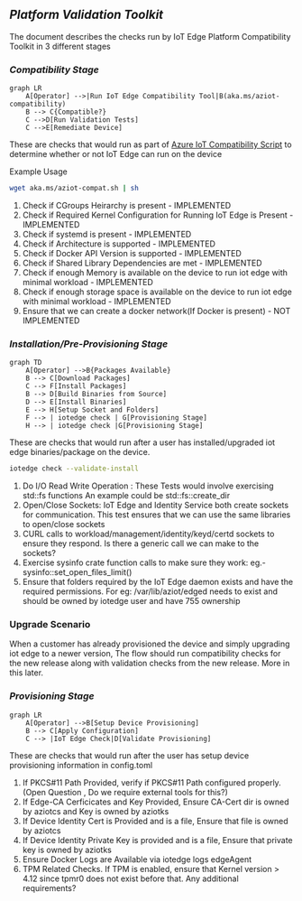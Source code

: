 ## *Platform Validation Toolkit*

The document describes the checks run by IoT Edge Platform Compatibility Toolkit in 3 different stages

### *Compatibility Stage*

```mermaid
graph LR
    A[Operator] -->|Run IoT Edge Compatibility Tool|B(aka.ms/aziot-compatibility)
    B --> C{Compatible?}
    C -->D[Run Validation Tests]
    C -->E[Remediate Device]
```

These are checks that would run as part of [Azure IoT Compatibility Script](platform-validation/scripts/aziot-compatibility.sh) to determine whether or not IoT Edge can run on the device

Example Usage
```sh
wget aka.ms/aziot-compat.sh | sh
```
1. Check if CGroups Heirarchy is present - IMPLEMENTED
2. Check if Required Kernel Configuration for Running IoT Edge is Present - IMPLEMENTED
3. Check if systemd is present - IMPLEMENTED
4. Check if Architecture is supported - IMPLEMENTED
5. Check if Docker API Version is supported - IMPLEMENTED
6. Check if Shared Library Dependencies are met - IMPLEMENTED
7. Check if enough Memory is available on the device to run iot edge with minimal workload - IMPLEMENTED
8. Check if enough storage space is available on the device to run iot edge with minimal workload - IMPLEMENTED
9. Ensure that we can create a docker network(If Docker is present) - NOT IMPLEMENTED

### *Installation/Pre-Provisioning Stage*

```mermaid
graph TD
    A[Operator] -->B{Packages Available}
    B --> C[Download Packages]
    C --> F[Install Packages]
    B --> D[Build Binaries from Source]
    D --> E[Install Binaries]
    E --> H[Setup Socket and Folders]
    F --> | iotedge check | G[Provisioning Stage]
    H --> | iotedge check |G[Provisioning Stage]
```

These are checks that would run after a user has installed/upgraded iot edge binaries/package on the device. 


```sh
iotedge check --validate-install
```

1. Do I/O Read Write Operation : These Tests would involve exercising std::fs functions
An example could be std::fs::create_dir
2. Open/Close Sockets: IoT Edge and Identity Service both create sockets for communication. This test ensures that we can use the same libraries to open/close sockets
3. CURL calls to workload/management/identity/keyd/certd sockets to ensure they respond. Is there a generic call we can make to the sockets?
4. Exercise sysinfo crate function calls to make sure they work: eg.- sysinfo::set_open_files_limit()
5. Ensure that folders required by the IoT Edge daemon exists and have the required permissions. For eg: /var/lib/aziot/edged needs to exist and should be owned by iotedge user and have 755 ownership



### Upgrade Scenario
When a customer has already provisioned the device and simply upgrading iot edge to a newer version, The flow should run compatibility checks for the new release along with validation checks from the new release. More in this later.

### *Provisioning Stage*

```mermaid
graph LR
    A[Operator] -->B[Setup Device Provisioning]
    B --> C[Apply Configuration]
    C --> |IoT Edge Check|D[Validate Provisioning] 
```   
These are checks that would run after the user has setup device provisioning information in config.toml 

1. If PKCS#11 Path Provided, verify if PKCS#11 Path configured properly.(Open Question , Do we require external tools for this?)
2. If Edge-CA Cerficicates and Key Provided, Ensure CA-Cert dir is owned by aziotcs and Key is owned by aziotks
3. If Device Identity Cert is Provided and is a file, Ensure that file is owned by aziotcs
4. If Device Identity Private Key is provided and is a file, Ensure that private key is owned by aziotks
3. Ensure Docker Logs are Available via iotedge logs edgeAgent
4. TPM Related Checks. If TPM is enabled, ensure that Kernel version > 4.12 since tpmr0 does not exist before that. Any additional requirements?
